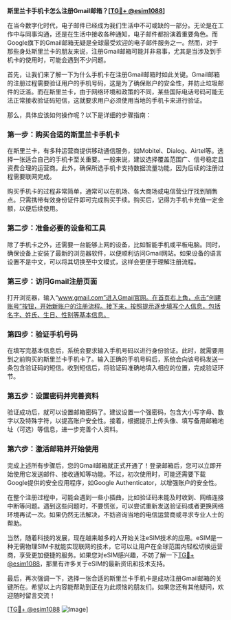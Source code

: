 **斯里兰卡手机卡怎么注册Gmail邮箱？[[TG💪+ @esim1088](https://t.me/s/esim1088)]**

在当今数字化时代，电子邮件已经成为我们生活中不可或缺的一部分。无论是在工作中与同事沟通，还是在生活中接收各种通知，电子邮件都扮演着重要角色。而Google旗下的Gmail邮箱无疑是全球最受欢迎的电子邮件服务之一。然而，对于那些身处斯里兰卡的朋友来说，注册Gmail邮箱可能并非易事，尤其是当涉及到手机卡的使用时，可能会遇到不少问题。

首先，让我们来了解一下为什么手机卡在注册Gmail邮箱时如此关键。Gmail邮箱的注册过程需要验证用户的手机号码，这是为了确保账户的安全性，并防止垃圾邮件的泛滥。而在斯里兰卡，由于网络环境和政策的不同，某些国际电话号码可能无法正常接收验证码短信，这就要求用户必须使用当地的手机卡来进行验证。

那么，具体应该如何操作呢？以下是详细的步骤指南：

### 第一步：购买合适的斯里兰卡手机卡

在斯里兰卡，有多种运营商提供移动通信服务，如Mobitel、Dialog、Airtel等。选择一张适合自己的手机卡至关重要。一般来说，建议选择覆盖范围广、信号稳定且资费合理的运营商。此外，确保所选手机卡支持数据流量功能，因为后续的注册过程需要联网完成。

购买手机卡的过程非常简单，通常可以在机场、各大商场或电信营业厅找到销售点。只需携带有效身份证件即可完成购买手续。购买后，记得为手机卡充值一定金额，以便后续使用。

### 第二步：准备必要的设备和工具

除了手机卡之外，还需要一台能够上网的设备，比如智能手机或平板电脑。同时，确保设备上安装了最新的浏览器软件，以便顺利访问Gmail网站。如果设备的语言设置不是中文，可以将其切换至中文模式，这样会更便于理解注册流程。

### 第三步：访问Gmail注册页面

打开浏览器，输入“www.gmail.com”进入Gmail官网。在首页右上角，点击“创建账号”按钮，开始新账户的注册流程。接下来，按照提示逐步填写个人信息，包括名字、姓氏、生日、性别等基本信息。

### 第四步：验证手机号码

在填写完基本信息后，系统会要求输入手机号码以进行身份验证。此时，就需要用到之前购买的斯里兰卡手机卡了。输入正确的手机号码后，系统会向该号码发送一条包含验证码的短信。收到短信后，将验证码准确地填入相应的位置，完成验证环节。

### 第五步：设置密码并完善资料

验证成功后，就可以设置邮箱密码了。建议设置一个强密码，包含大小写字母、数字以及特殊字符，以提高账户安全性。接着，根据提示上传头像、填写备用邮箱地址（可选）等信息，进一步完善个人资料。

### 第六步：激活邮箱并开始使用

完成上述所有步骤后，您的Gmail邮箱就正式开通了！登录邮箱后，您可以立即开始使用它发送邮件、接收通知等功能。不过，初次使用时，可能还需要下载Google提供的安全应用程序，如Google Authenticator，以增强账户的安全性。

在整个注册过程中，可能会遇到一些小插曲，比如验证码未能及时收到、网络连接中断等问题。遇到这些问题时，不要慌张，可以尝试重新发送验证码或者更换网络环境再试一次。如果仍然无法解决，不妨咨询当地的电信运营商或寻求专业人士的帮助。

当然，随着科技的发展，现在越来越多的人开始关注eSIM技术的应用。eSIM是一种无需物理SIM卡就能实现联网的技术，它可以让用户在全球范围内轻松切换运营商，享受更加便捷的服务。如果您对eSIM感兴趣，不妨了解一下[TG💪+ @esim1088](https://t.me/s/esim1088)，那里有许多关于eSIM的最新资讯和技术支持。

最后，再次强调一下，选择一张合适的斯里兰卡手机卡是成功注册Gmail邮箱的关键所在。希望以上内容能帮助到正在为此烦恼的朋友们。如果您还有其他疑问，欢迎随时留言交流！

[[TG💪+ @esim1088](https://t.me/s/esim1088) ![Image](https://i.postimg.cc/4NQfJmqS/Snipaste-2025-05-13-00-14-12.png)]